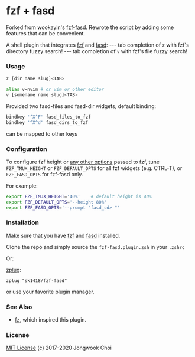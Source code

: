 # fzf + fasd

Forked from wookayin's [fzf-fasd](https://github.com/wookayin/fzf-fasd). Rewrote the script by adding some features that can be convenient.

A shell plugin that integrates [fzf] and [fasd]:
--- tab completion of `z` with fzf's directory fuzzy search!
--- tab completion of `v` with fzf's file fuzzy search!

### Usage

```bash
z [dir name slug]<TAB>

alias v=nvim # or vim or other editor 
v [somename name slug]<TAB>
```

Provided two fasd-files and fasd-dir widgets, default binding:

```bash
bindkey '^X^F' fasd_files_to_fzf
bindkey '^X^d' fasd_dirs_to_fzf
```

can be mapped to other keys

### Configuration

To configure fzf height or [any other options](https://github.com/junegunn/fzf#environment-variables) passed to fzf, tune `FZF_TMUX_HEIGHT` or `FZF_DEFAULT_OPTS` for all fzf widgets (e.g. CTRL-T), or `FZF_FASD_OPTS` for fzf-fasd only.

For example:

```bash
export FZF_TMUX_HEIGHT='40%'    # default height is 40%
export FZF_DEFAULT_OPTS='--height 80%'
export FZF_FASD_OPTS='--prompt "fasd_cd> "'
```

### Installation

Make sure that you have [fzf] and [fasd] installed.

Clone the repo and simply source the `fzf-fasd.plugin.zsh` in your `.zshrc`

Or:

[zplug]:

```
zplug "sk1418/fzf-fasd"
```

or use your favorite plugin manager.

### See Also

- [fz], which inspired this plugin.

### License

[MIT License](LICENSE) (c) 2017-2020 Jongwook Choi

[fzf]: https://github.com/junegunn/fzf
[fasd]: https://github.com/clvv/fasd
[zplug]: https://github.com/zplug/zplug
[fz]: https://github.com/changyuheng/fz
